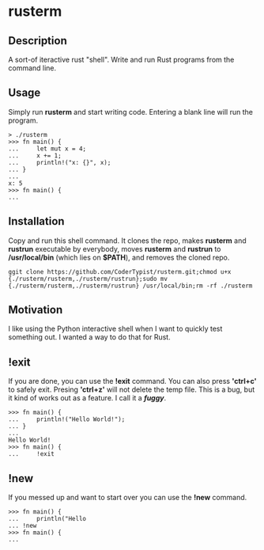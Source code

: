 # rusterm

## Description
A sort-of iteractive rust "shell". Write and run Rust programs from the command line.

## Usage
Simply run __rusterm__ and start writing code. Entering a blank line will run the program.
```
> ./rusterm
>>> fn main() {
...     let mut x = 4;
...     x += 1;
...     println!("x: {}", x);
... }
... 
x: 5
>>> fn main() {
...
```

## Installation
Copy and run this shell command. It clones the repo, makes __rusterm__ and __rustrun__ executable by everybody, moves __rusterm__ and __rustrun__ to __/usr/local/bin__ (which lies on __$PATH__), and removes the cloned repo.
```
ggit clone https://github.com/CoderTypist/rusterm.git;chmod u+x {./rusterm/rusterm,./rusterm/rustrun};sudo mv {./rusterm/rusterm,./rusterm/rustrun} /usr/local/bin;rm -rf ./rusterm
```

## Motivation
I like using the Python interactive shell when I want to quickly test something out. I wanted a way to do that for Rust.

## !exit
If you are done, you can use the __!exit__ command. You can also press __'ctrl+c'__ to safely exit. Presing __'ctrl+z'__ will not delete the temp file. This is a bug, but it kind of works out as a feature. I call it a ___fuggy___.
```
>>> fn main() {
...     println!("Hello World!");
... }
...  
Hello World!
>>> fn main() {
...     !exit
```

## !new
If you messed up and want to start over you can use the __!new__ command.
```
>>> fn main() {
...     println("Hello
... !new
>>> fn main() {
...
```
